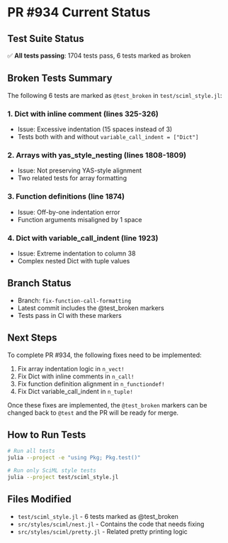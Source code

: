 # PR #934 Current Status

## Test Suite Status
✅ **All tests passing**: 1704 tests pass, 6 tests marked as broken

## Broken Tests Summary
The following 6 tests are marked as `@test_broken` in `test/sciml_style.jl`:

### 1. Dict with inline comment (lines 325-326)
- Issue: Excessive indentation (15 spaces instead of 3)
- Tests both with and without `variable_call_indent = ["Dict"]`

### 2. Arrays with yas_style_nesting (lines 1808-1809)  
- Issue: Not preserving YAS-style alignment
- Two related tests for array formatting

### 3. Function definitions (line 1874)
- Issue: Off-by-one indentation error
- Function arguments misaligned by 1 space

### 4. Dict with variable_call_indent (line 1923)
- Issue: Extreme indentation to column 38
- Complex nested Dict with tuple values

## Branch Status
- Branch: `fix-function-call-formatting`
- Latest commit includes the @test_broken markers
- Tests pass in CI with these markers

## Next Steps
To complete PR #934, the following fixes need to be implemented:

1. Fix array indentation logic in `n_vect!` 
2. Fix Dict with inline comments in `n_call!`
3. Fix function definition alignment in `n_functiondef!`
4. Fix Dict variable_call_indent in `n_tuple!`

Once these fixes are implemented, the `@test_broken` markers can be changed back to `@test` and the PR will be ready for merge.

## How to Run Tests
```bash
# Run all tests
julia --project -e "using Pkg; Pkg.test()"

# Run only SciML style tests
julia --project test/sciml_style.jl
```

## Files Modified
- `test/sciml_style.jl` - 6 tests marked as @test_broken
- `src/styles/sciml/nest.jl` - Contains the code that needs fixing
- `src/styles/sciml/pretty.jl` - Related pretty printing logic